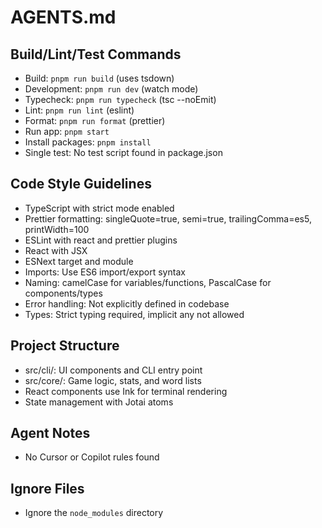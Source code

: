 # AGENTS.md

## Build/Lint/Test Commands

- Build: `pnpm run build` (uses tsdown)
- Development: `pnpm run dev` (watch mode)
- Typecheck: `pnpm run typecheck` (tsc --noEmit)
- Lint: `pnpm run lint` (eslint)
- Format: `pnpm run format` (prettier)
- Run app: `pnpm start`
- Install packages: `pnpm install`
- Single test: No test script found in package.json

## Code Style Guidelines

- TypeScript with strict mode enabled
- Prettier formatting: singleQuote=true, semi=true, trailingComma=es5, printWidth=100
- ESLint with react and prettier plugins
- React with JSX
- ESNext target and module
- Imports: Use ES6 import/export syntax
- Naming: camelCase for variables/functions, PascalCase for components/types
- Error handling: Not explicitly defined in codebase
- Types: Strict typing required, implicit any not allowed

## Project Structure

- src/cli/: UI components and CLI entry point
- src/core/: Game logic, stats, and word lists
- React components use Ink for terminal rendering
- State management with Jotai atoms

## Agent Notes

- No Cursor or Copilot rules found

## Ignore Files

- Ignore the `node_modules` directory
